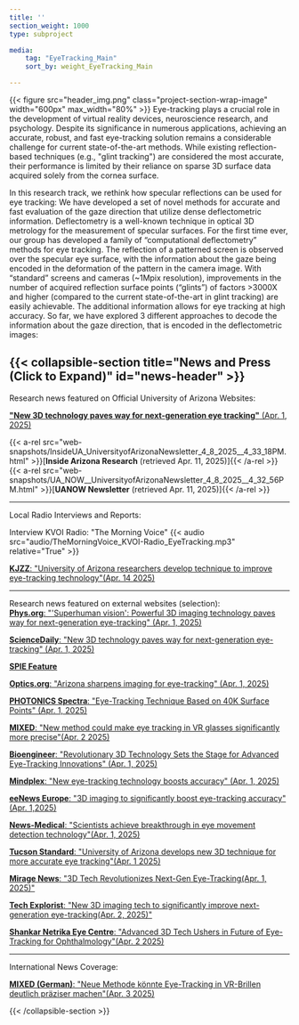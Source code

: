```yaml
---
title: ''
section_weight: 1000
type: subproject

media:
    tag: "EyeTracking_Main"
    sort_by: weight_EyeTracking_Main

---
```

{{< figure src="header_img.png" class="project-section-wrap-image" width="600px" max_width="80%" >}}
Eye-tracking plays a crucial role in the development of virtual reality devices, neuroscience research, and psychology. Despite its significance in numerous applications, achieving an accurate, robust, and fast eye-tracking solution remains a considerable challenge for current state-of-the-art methods. While existing reflection-based techniques (e.g., "glint tracking") are considered the most accurate, their performance is limited by their reliance on sparse 3D surface data acquired solely from the cornea surface. 

In this research track, we rethink how specular reflections can be used for eye tracking: We have developed a set of novel methods for accurate and fast evaluation of the gaze direction that utilize dense deflectometric information. Deflectometry is a well-known technique in optical 3D metrology for the measurement of specular surfaces. For the first time ever, our group has developed a family of “computational deflectometry” methods for eye tracking.  The reflection of a patterned screen is observed over the specular eye surface, with the information about the gaze being encoded in the deformation of the pattern in the camera image. With “standard” screens and cameras (~1Mpix resolution), improvements in the number of acquired reflection surface points (“glints”) of factors >3000X and higher (compared to the current state-of-the-art in glint tracking) are easily achievable. The additional information allows for eye tracking at high accuracy. So far, we have explored 3 different approaches to decode the information about the gaze direction, that is encoded in the deflectometric images: 

{{< collapsible-section title="News and Press (Click to Expand)" id="news-header" >}}
--------  
Research news featured on Official University of Arizona Websites: 

[**"New 3D technology paves way for next-generation eye tracking"**  (Apr. 1, 2025)](https://news.arizona.edu/news/new-3d-technology-paves-way-next-generation-eye-tracking)

{{< a-rel src="web-snapshots/InsideUA_UniversityofArizonaNewsletter_4_8_2025__4_33_18PM.html" >}}\[**Inside Arizona Research** (retrieved Apr. 11, 2025)\]{{< /a-rel >}}   
{{< a-rel src="web-snapshots/UA_NOW__UniversityofArizonaNewsletter_4_8_2025__4_32_56PM.html" >}}\[**UANOW Newsletter** (retrieved Apr. 11, 2025)\]{{< /a-rel >}}   

-------- 
Local Radio Interviews and Reports:  

Interview KVOI Radio: "The Morning Voice" 
{{< audio src="audio/TheMorningVoice_KVOI-Radio_EyeTracking.mp3" relative="True" >}}

[**KJZZ**: "University of Arizona researchers develop technique to improve eye-tracking technology"(Apr. 14 2025)](https://www.kjzz.org/education/2025-04-14/university-of-arizona-researchers-develop-technique-to-improve-eye-tracking-technology)

--------  
Research news featured on external websites (selection):  
[**Phys.org**: "'Superhuman vision': Powerful 3D imaging technology paves way for next-generation eye-tracking" (Apr. 1, 2025)](https://phys.org/news/2025-03-superhuman-vision-powerful-3d-imaging.html)  

[**ScienceDaily**: "New 3D technology paves way for next-generation eye-tracking" (Apr. 1, 2025)](https://www.sciencedaily.com/releases/2025/04/250401131530.htm) 

[**SPIE Feature**](https://www.linkedin.com/posts/spie_researchers-at-the-university-of-arizona-activity-7318746334084116480-1Hgz/?utm_source=share&utm_medium=member_android&rcm=ACoAACeIZlgBXc4HXy54dsYMarkw2HjukiFomc8)  

[**Optics.org**: "Arizona sharpens imaging for eye-tracking" (Apr. 1, 2025)](https://optics.org/news/16/4/5)    

[**PHOTONICS Spectra**: "Eye-Tracking Technique Based on 40K Surface Points" (Apr. 1, 2025)](https://www.photonics.com/Articles/Eye-Tracking_Technique_Based_on_40K_Surface_Points/p5/a70887)    

[**MIXED**: "New method could make eye tracking in VR glasses significantly more precise"(Apr. 2 2025)](https://mixed-news.com/en/new-eye-tracking-method-could-dramatically-improve-vr-headset-accuracy/)  

[**Bioengineer**: "Revolutionary 3D Technology Sets the Stage for Advanced Eye-Tracking Innovations" (Apr. 1, 2025)](https://bioengineer.org/revolutionary-3d-technology-sets-the-stage-for-advanced-eye-tracking-innovations/)  

[**Mindplex**: "New eye-tracking technology boosts accuracy" (Apr. 1, 2025)](https://magazine.mindplex.ai/mp_news/new-eye-tracking-technology-boosts-accuracy/)  

[**eeNews Europe**: "3D imaging to significantly boost eye-tracking accuracy" (Apr. 1,2025)](https://www.eenewseurope.com/en/3d-imaging-to-significantly-boost-eye-tracking-accuracy/)  

[**News-Medical**: "Scientists achieve breakthrough in eye movement detection technology"(Apr. 1, 2025)](https://www.news-medical.net/news/20250401/Scientists-achieve-breakthrough-in-eye-movement-detection-technology.aspx)  

[**Tucson Standard**: "University of Arizona develops new 3D technique for more accurate eye tracking"(Apr. 1 2025)](https://tucsonstandard.com/stories/670754672-university-of-arizona-develops-new-3d-technique-for-more-accurate-eye-tracking)  

[**Mirage News**: "3D Tech Revolutionizes Next-Gen Eye-Tracking(Apr. 1, 2025)"](https://www.miragenews.com/3d-tech-revolutionizes-next-gen-eye-tracking-1436542/)

[**Tech Explorist**: "New 3D imaging tech to significantly improve next-generation eye-tracking(Apr. 2, 2025)"](https://www.techexplorist.com/new-3d-imaging-tech-significantly-improve-next-generation-eye-tracking/98508/)


[**Shankar Netrika Eye Centre**: "Advanced 3D Tech Ushers in Future of Eye-Tracking for Ophthalmology"(Apr. 2 2025)](https://shankarnetrika.com/advanced-3d-tech-ushers-in-future-of-eye-tracking-for-ophthalmology/)





--------  
International News Coverage:

[**MIXED (German)**: "Neue Methode könnte Eye-Tracking in VR-Brillen deutlich präziser machen"(Apr. 3 2025)](https://mixed.de/neue-methode-koennte-eye-tracking-in-vr-brillen-deutlich-praeziser-machen/)

{{< /collapsible-section >}} 



